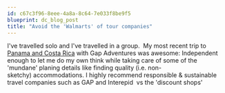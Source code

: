 ```yaml
---
id: c67c3f96-8eee-4a8a-8c64-7e033f8be9f5
blueprint: dc_blog_post
title: "Avoid the 'Walmarts' of tour companies"
---
```

I've travelled solo and I've travelled in a group.  My most recent trip to <a title="Panama and Costa Rica" href="http://www.gapadventures.com/trips/panama-experience/CRSP/2011/" target="_blank" rel="noopener">Panama and Costa Rica</a> with Gap Adventures was awesome: Independent enough to let me do my own think while taking care of some of the 'mundane' planing details like finding quality (i.e. non-sketchy) accommodations. I highly recommend responsible &amp; sustainable travel companies such as GAP and Interepid  vs the 'discount shops'